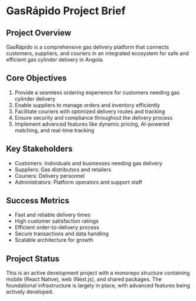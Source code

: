 # GasRápido Project Brief

## Project Overview
GasRápido is a comprehensive gas delivery platform that connects customers, suppliers, and couriers in an integrated ecosystem for safe and efficient gas cylinder delivery in Angola.

## Core Objectives
1. Provide a seamless ordering experience for customers needing gas cylinder delivery
2. Enable suppliers to manage orders and inventory efficiently
3. Facilitate couriers with optimized delivery routes and tracking
4. Ensure security and compliance throughout the delivery process
5. Implement advanced features like dynamic pricing, AI-powered matching, and real-time tracking

## Key Stakeholders
- Customers: Individuals and businesses needing gas delivery
- Suppliers: Gas distributors and retailers
- Couriers: Delivery personnel
- Administrators: Platform operators and support staff

## Success Metrics
- Fast and reliable delivery times
- High customer satisfaction ratings
- Efficient order-to-delivery process
- Secure transactions and data handling
- Scalable architecture for growth

## Project Status
This is an active development project with a monorepo structure containing mobile (React Native), web (Next.js), and shared packages. The foundational infrastructure is largely in place, with advanced features being actively developed.